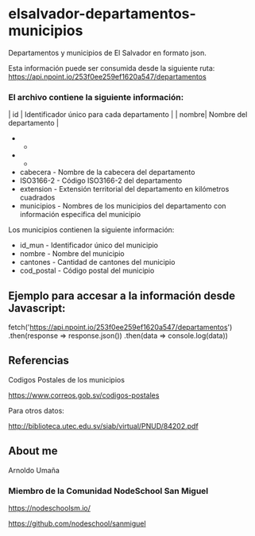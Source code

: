 # elsalvador-departamentos-municipios
Departamentos y municipios de El Salvador en formato json.

Esta información puede ser consumida desde la siguiente ruta:
https://api.npoint.io/253f0ee259ef1620a547/departamentos

### El archivo contiene la siguiente información:

| id | Identificador único para cada departamento |
| nombre| Nombre del departamento |

* - 
*  - 
* cabecera - Nombre de la cabecera del departamento
* ISO3166-2 - Código  ISO3166-2 del departamento
* extension - Extensión territorial del departamento en kilómetros cuadrados
* municipios - Nombres de los municipios del departamento con información especifica del municipio

Los municipios contienen la siguiente información:

* id_mun - Identificador único del municipio
* nombre - Nombre del municipio
* cantones - Cantidad de cantones del municipio
* cod_postal - Código postal del municipio


## Ejemplo para accesar a la información desde Javascript:

fetch('https://api.npoint.io/253f0ee259ef1620a547/departamentos')
.then(response => response.json())
.then(data => console.log(data))

## Referencias

Codigos Postales de los municipios

https://www.correos.gob.sv/codigos-postales

Para otros datos:

http://biblioteca.utec.edu.sv/siab/virtual/PNUD/84202.pdf

## About me

Arnoldo Umaña

### Miembro de la Comunidad NodeSchool San Miguel

https://nodeschoolsm.io/

https://github.com/nodeschool/sanmiguel

